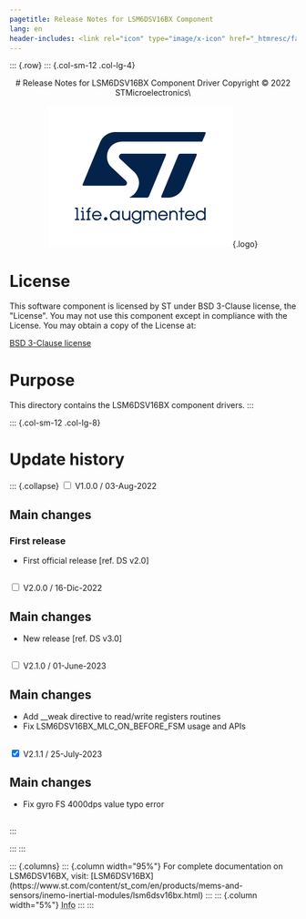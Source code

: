 ```yaml
---
pagetitle: Release Notes for LSM6DSV16BX Component
lang: en
header-includes: <link rel="icon" type="image/x-icon" href="_htmresc/favicon.png" />
---
```


::: {.row}
::: {.col-sm-12 .col-lg-4}

<center>
# Release Notes for LSM6DSV16BX Component Driver
Copyright &copy; 2022 STMicroelectronics\

[![ST logo](_htmresc/st_logo_2020.png)](https://www.st.com){.logo}
</center>

# License

This software component is licensed by ST under BSD 3-Clause license, the "License".
You may not use this component except in compliance with the License. You may obtain a copy of the License at:

[BSD 3-Clause license](https://opensource.org/licenses/BSD-3-Clause)

# Purpose

This directory contains the LSM6DSV16BX component drivers.
:::

::: {.col-sm-12 .col-lg-8}
# Update history

::: {.collapse}
<input type="checkbox" id="collapse-section1" aria-hidden="true">
<label for="collapse-section1" aria-hidden="true">V1.0.0 / 03-Aug-2022</label>
<div>

## Main changes

### First release

- First official release [ref. DS v2.0]

##

</div>

<input type="checkbox" id="collapse-section2" aria-hidden="true">
<label for="collapse-section2" aria-hidden="true">V2.0.0 / 16-Dic-2022</label>
<div>

## Main changes

- New release [ref. DS v3.0]

##

</div>

<input type="checkbox" id="collapse-section3" aria-hidden="true">
<label for="collapse-section3" aria-hidden="true">V2.1.0 / 01-June-2023</label>
<div>

## Main changes

- Add __weak directive to read/write registers routines
- Fix LSM6DSV16BX_MLC_ON_BEFORE_FSM usage and APIs

##

</div>

<input type="checkbox" id="collapse-section4" checked aria-hidden="true">
<label for="collapse-section4" aria-hidden="true">V2.1.1 / 25-July-2023</label>
<div>

## Main changes

- Fix gyro FS 4000dps value typo error

##

</div>
:::

:::
:::

<footer class="sticky">
::: {.columns}
::: {.column width="95%"}
For complete documentation on LSM6DSV16BX,
visit:
[LSM6DSV16BX](https://www.st.com/content/st_com/en/products/mems-and-sensors/inemo-inertial-modules/lsm6dsv16bx.html)
:::
::: {.column width="5%"}
<abbr title="Based on template cx566953 version 2.0">Info</abbr>
:::
:::
</footer>
